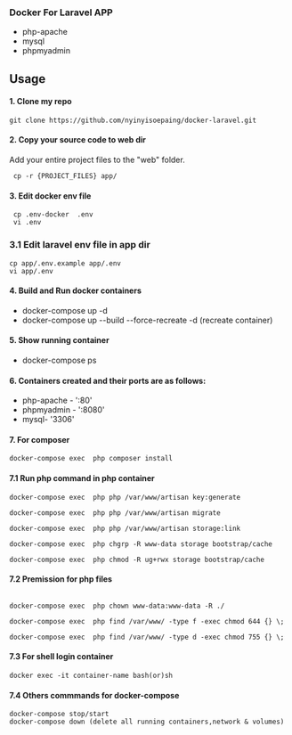 ### Docker For Laravel APP
- php-apache
- mysql
- phpmyadmin
## Usage ##

####  1. Clone my repo
```
git clone https://github.com/nyinyisoepaing/docker-laravel.git
```
#### 2. Copy your source code to web dir
Add your entire  project files to the "web" folder.
```
 cp -r {PROJECT_FILES} app/
```

#### 3. Edit docker env file 
```
 cp .env-docker  .env 
 vi .env
```

### 3.1 Edit laravel env file in app dir
```
cp app/.env.example app/.env
vi app/.env
```

#### 4. Build and Run docker containers

* docker-compose up -d
* docker-compose up --build --force-recreate -d (recreate container)


#### 5. Show running container

* docker-compose ps

#### 6. Containers created and their ports are as follows:

- php-apache      - ':80'
- phpmyadmin - ':8080'
- mysql- '3306'


#### 7. For composer
```
docker-compose exec  php composer install
```

#### 7.1 Run php command in php container
```
docker-compose exec  php php /var/www/artisan key:generate

docker-compose exec  php php /var/www/artisan migrate

docker-compose exec  php php /var/www/artisan storage:link

docker-compose exec  php chgrp -R www-data storage bootstrap/cache

docker-compose exec  php chmod -R ug+rwx storage bootstrap/cache
```
#### 7.2 Premission for php files

```

docker-compose exec  php chown www-data:www-data -R ./

docker-compose exec  php find /var/www/ -type f -exec chmod 644 {} \;

docker-compose exec  php find /var/www/ -type d -exec chmod 755 {} \;
```

#### 7.3 For shell login  container
```
docker exec -it container-name bash(or)sh 

```
#### 7.4 Others commmands for docker-compose

```
docker-compose stop/start
docker-compose down (delete all running containers,network & volumes)
```


